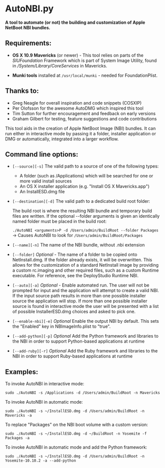 __AutoNBI.py__
==============
__A tool to automate (or not) the building and customization of Apple NetBoot NBI bundles.__



__Requirements__:  
-----------------
  * __OS X 10.9 Mavericks__ (or newer) - This tool relies on parts of the *SIUFoundation*
    Framework which is part of System Image Utility, found in
    _/System/Library/CoreServices_ in Mavericks.

  * __Munki tools__ installed at `/usr/local/munki` - needed for FoundationPlist.

__Thanks to:__
--------------
* Greg Neagle for overall inspiration and code snippets (COSXIP)
* Per Olofsson for the awesome AutoDMG which inspired this tool
* Tim Sutton for further encouragement and feedback on early versions
* Graham Gilbert for testing, feature suggestions and code contributions

This tool aids in the creation of Apple NetBoot Image (NBI) bundles.
It can run either in interactive mode by passing it a folder, installer
application or DMG or automatically, integrated into a larger workflow.

__Command line options:__
-------------------------
* `[--source][-s]` The valid path to a source of one of the following types:

  - A folder (such as /Applications) which will be searched for one
    or more valid install sources
  - An OS X installer application (e.g. "Install OS X Mavericks.app")
  - An InstallESD.dmg file

* `[--destination][-d]` The valid path to a dedicated build root folder:

  The build root is where the resulting NBI bundle and temporary build
  files are written. If the optional --folder arguments is given an
  identically named folder must be placed in the build root:

  `./AutoNBI <arguments>P -d /Users/admin/BuildRoot --folder Packages`
  -> Causes AutoNBI to look for `/Users/admin/BuildRoot/Packages`

* `[--name][-n]` The name of the NBI bundle, without .nbi extension

* `[--folder]` _Optional_ - The name of a folder to be copied onto
  NetInstall.dmg. If the folder already exists, it will be overwritten.
  This allows for the customization of a standard NetInstall image
  by providing a custom rc.imaging and other required files,
  such as a custom Runtime executable. For reference, see the
  DeployStudio Runtime NBI.

* `[--auto][-a]` _Optional_ - Enable automated run. The user will not be prompted for
  input and the application will attempt to create a valid NBI. If
  the input source path results in more than one possible installer
  source the application will stop. If more than one possible installer
  source is found in interactive mode the user will be presented with
  a list of possible InstallerESD.dmg choices and asked to pick one.

* `[--enable-nbi][-e]` _Optional_ Enable the output NBI by default. This sets the "Enabled"
   key in NBImageInfo.plist to "true".

* `[--add-python][-p]` _Optional_ Add the Python framework and libraries to the NBI
   in order to support Python-based applications at runtime

* `[--add-ruby][-r]` _Optional_ Add the Ruby framework and libraries to the NBI
   in order to support Ruby-based applications at runtime

__Examples:__
-------------
To invoke AutoNBI in interactive mode:

  `sudo ./AutoNBI -s /Applications -d /Users/admin/BuildRoot -n Mavericks`

To invoke AutoNBI in automatic mode:

  `sudo ./AutoNBI -s ~/InstallESD.dmg -d /Users/admin/BuildRoot -n Mavericks -a`

To replace "Packages" on the NBI boot volume with a custom version:

  `sudo ./AutoNBI -s ~/InstallESD.dmg -d ~/BuildRoot -n Yosemite -f Packages -a`

To invoke AutoNBI in automatic mode and add the Python framework:

  `sudo ./AutoNBI -s ~/InstallESD.dmg -d /Users/admin/BuildRoot -n Yosemite-10.10.2 -a --add-python`
